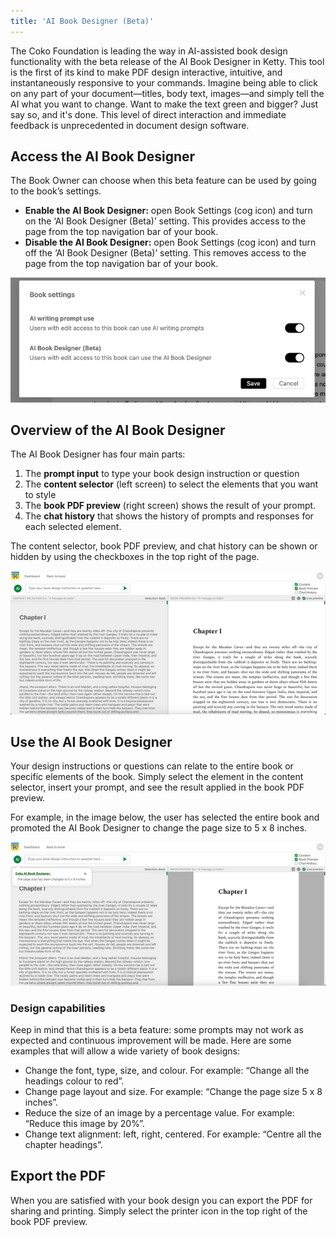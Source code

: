 ```yaml
---
title: 'AI Book Designer (Beta)'
---
```


The Coko Foundation is leading the way in AI-assisted book design functionality with the beta release of the AI Book Designer in Ketty. This tool is the first of its kind to make PDF design interactive, intuitive, and instantaneously responsive to your commands. Imagine being able to click on any part of your document—titles, body text, images—and simply tell the AI what you want to change. Want to make the text green and bigger? Just say so, and it's done. This level of direct interaction and immediate feedback is unprecedented in document design software.

## Access the AI Book Designer

The Book Owner can choose when this beta feature can be used by going to the book’s settings.

- **Enable the AI Book Designer:** open Book Settings (cog icon) and turn on the ‘AI Book Designer (Beta)’ setting. This provides access to the page from the top navigation bar of your book.
- **Disable the AI Book Designer:** open Book Settings (cog icon) and turn off the ‘AI Book Designer (Beta)’ setting. This removes access to the page from the top navigation bar of your book.

![Enable or disable the AI Book Designer in book settings](../../../static/img/9a430f64b8bf_medium.png)

## Overview of the AI Book Designer

The AI Book Designer has four main parts:

1.  The **prompt input** to type your book design instruction or question
2.  The **content selector** (left screen) to select the elements that you want to style
3.  The **book PDF preview** (right screen) shows the result of your prompt.
4.  The **chat history** that shows the history of prompts and responses for each selected element.

The content selector, book PDF preview, and chat history can be shown or hidden by using the checkboxes in the top right of the page.

![The AI book designer with the content selector and book PDF preview in view](../../../static/img/8b7426098145_medium.png)

## Use the AI Book Designer

Your design instructions or questions can relate to the entire book or specific elements of the book. Simply select the element in the content selector, insert your prompt, and see the result applied in the book PDF preview.

For example, in the image below, the user has selected the entire book and promoted the AI Book Designer to change the page size to 5 x 8 inches.

![The AI Book Designer showing changes the page size to 5 x 8 inches](../../../static/img/6b43609f13a4_medium.png)

### Design capabilities

Keep in mind that this is a beta feature: some prompts may not work as expected and continuous improvement will be made. Here are some examples that will allow a wide variety of book designs:

- Change the font, type, size, and colour. For example: “Change all the headings colour to red”.
- Change page layout and size. For example: “Change the page size 5 x 8 inches”.
- Reduce the size of an image by a percentage value. For example: “Reduce this image by 20%”.
- Change text alignment: left, right, centered. For example: “Centre all the chapter headings”.

## Export the PDF

When you are satisfied with your book design you can export the PDF for sharing and printing. Simply select the printer icon in the top right of the book PDF preview.
